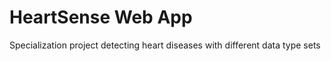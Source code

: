 # HeartSense Web App
 Specialization project detecting heart diseases with different data type sets

